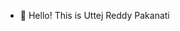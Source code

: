 - 👋 Hello! This is Uttej Reddy Pakanati


<!---
Uttejreddy0496/Uttejreddy0496 is a ✨ special ✨ repository because its `README.md` (this file) appears on your GitHub profile.
You can click the Preview link to take a look at your changes.
--->

